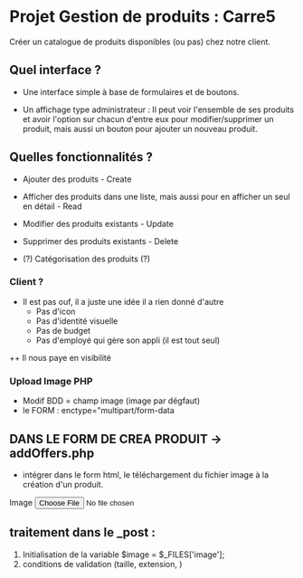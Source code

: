 # Projet Gestion de produits : Carre5

Créer un catalogue de produits disponibles (ou pas) chez notre client.

## Quel interface ?

- Une interface simple à base de formulaires et de boutons.

- Un affichage type administrateur : Il peut voir l'ensemble de ses produits et avoir l'option sur chacun d'entre eux pour modifier/supprimer un produit, mais aussi un bouton pour ajouter un nouveau produit.

## Quelles fonctionnalités ?

- Ajouter des produits - Create

- Afficher des produits dans une liste, mais aussi pour en afficher un seul en détail - Read

- Modifier des produits existants - Update

- Supprimer des produits existants - Delete

- (?) Catégorisation des produits (?)

### Client ?

- Il est pas ouf, il a juste une idée il a rien donné d'autre
  - Pas d'icon
  - Pas d'identité visuelle
  - Pas de budget
  - Pas d'employé qui gère son appli (il est tout seul)

++ Il nous paye en visibilité







### Upload Image PHP

- Modif BDD = champ image (image par dégfaut)
- le FORM : enctype="multipart/form-data

## DANS LE FORM DE CREA PRODUIT -> addOffers.php

- intégrer dans le form html, le téléchargement du fichier image à la création d'un produit.

<div class="mb-3">
            <label for="formFile" class="form-label">Image</label>
            <input class="form-control" type="file" id="formFile" name="image"
                accept="image/png, image/jpeg, image/jpg, image/gif">
        </div>

## traitement dans le \_post :

1. Initialisation de la variable
   $image = $\_FILES['image'];
2. conditions de validation (taille, extension, )